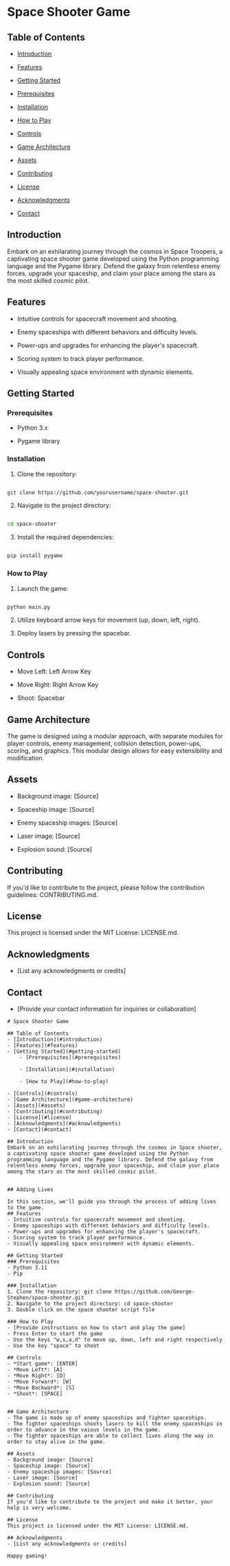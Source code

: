 
# Space Shooter Game



## Table of Contents

- [Introduction](#introduction)

- [Features](#features)

- [Getting Started](#getting-started)

 - [Prerequisites](#prerequisites)

 - [Installation](#installation)

 - [How to Play](#how-to-play)

- [Controls](#controls)

- [Game Architecture](#game-architecture)

- [Assets](#assets)

- [Contributing](#contributing)

- [License](#license)

- [Acknowledgments](#acknowledgments)

- [Contact](#contact)



## Introduction



Embark on an exhilarating journey through the cosmos in Space Troopers, a captivating space shooter game developed using the Python programming language and the Pygame library. Defend the galaxy from relentless enemy forces, upgrade your spaceship, and claim your place among the stars as the most skilled cosmic pilot.



## Features



- Intuitive controls for spacecraft movement and shooting.

- Enemy spaceships with different behaviors and difficulty levels.

- Power-ups and upgrades for enhancing the player's spacecraft.

- Scoring system to track player performance.

- Visually appealing space environment with dynamic elements.



## Getting Started



### Prerequisites



- Python 3.x

- Pygame library



### Installation



1. Clone the repository:

  ```bash

  git clone https://github.com/yourusername/space-shooter.git

  ```



2. Navigate to the project directory:

  ```bash

  cd space-shooter

  ```



3. Install the required dependencies:

  ```bash

  pip install pygame

  ```



### How to Play



1. Launch the game:

  ```bash

  python main.py

  ```



2. Utilize keyboard arrow keys for movement (up, down, left, right).

3. Deploy lasers by pressing the spacebar.



## Controls



- Move Left: Left Arrow Key

- Move Right: Right Arrow Key

- Shoot: Spacebar



## Game Architecture



The game is designed using a modular approach, with separate modules for player controls, enemy management, collision detection, power-ups, scoring, and graphics. This modular design allows for easy extensibility and modification.



## Assets



- Background image: [Source]

- Spaceship image: [Source]

- Enemy spaceship images: [Source]

- Laser image: [Source]

- Explosion sound: [Source]



## Contributing



If you'd like to contribute to the project, please follow the contribution guidelines: CONTRIBUTING.md.



## License



This project is licensed under the MIT License: LICENSE.md.



## Acknowledgments



- [List any acknowledgments or credits]



## Contact



- [Provide your contact information for inquiries or collaboration]

```
# Space Shooter Game

## Table of Contents
- [Introduction](#introduction)
- [Features](#features)
- [Getting Started](#getting-started)
    - [Prerequisites](#prerequisites)

    - [Installation](#installation)

    - [How to Play](#how-to-play)

- [Controls](#controls)
- [Game Architecture](#game-architecture)
- [Assets](#assets)
- [Contributing](#contributing)
- [License](#license)
- [Acknowledgments](#acknowledgments)
- [Contact](#contact)

## Introduction
Embark on an exhilarating journey through the cosmos in Space shooter, a captivating space shooter game developed using the Python programming language and the Pygame library. Defend the galaxy from relentless enemy forces, upgrade your spaceship, and claim your place among the stars as the most skilled cosmic pilot.


## Adding Lives

In this section, we'll guide you through the process of adding lives to the game.
## Features
- Intuitive controls for spacecraft movement and shooting.
- Enemy spaceships with different behaviors and difficulty levels.
- Power-ups and upgrades for enhancing the player's spacecraft.
- Scoring system to track player performance.
- Visually appealing space environment with dynamic elements.

## Getting Started
### Prerequisites
- Python 3.11
- Pip

### Installation
1. Clone the repository: git clone https://github.com/George-Stephen/space-shooter.git
2. Navigate to the project directory: cd space-shooter
3. Double click on the space shooter script file

### How to Play
- [Provide instructions on how to start and play the game]
- Press Enter to start the game
- Use the keys "w,s,a,d" to move up, down, left and right respectively
- Use the key "space" to shoot

## Controls
- *Start game*: [ENTER]
- *Move Left*: [A]
- *Move Right*: [D]
- *Move Forward*: [W]
- *Move Backward*: [S]
- *Shoot*: [SPACE]


## Game Architecture
- The game is made up of enemy spaceships and fighter spaceships.
- The fighter spaceships shoots lasers to kill the enemy spaceships in order to advance in the vaious levels in the game.
- The fighter spaceships are able to collect lives along the way in order to stay alive in the game.

## Assets
- Background image: [Source]
- Spaceship image: [Source]
- Enemy spaceship images: [Source]
- Laser image: [Source]
- Explosion sound: [Source]

## Contributing
If you'd like to contribute to the project and make it better, your help is very welcome.

## License
This project is licensed under the MIT License: LICENSE.md.

## Acknowledgments
- [List any acknowledgments or credits]

Happy gaming!
